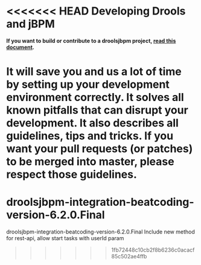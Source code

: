 <<<<<<< HEAD
Developing Drools and jBPM
==========================

**If you want to build or contribute to a droolsjbpm project, [read this document](https://github.com/droolsjbpm/droolsjbpm-build-bootstrap/blob/master/README.md).**

**It will save you and us a lot of time by setting up your development environment correctly.**
It solves all known pitfalls that can disrupt your development.
It also describes all guidelines, tips and tricks.
If you want your pull requests (or patches) to be merged into master, please respect those guidelines.
=======
# droolsjbpm-integration-beatcoding-version-6.2.0.Final
droolsjbpm-integration-beatcoding-version-6.2.0.Final Include new method for rest-api, allow start tasks with userId param
>>>>>>> 1fb72448c10cb2f8b6236c0acacf85c502ae4ffb
